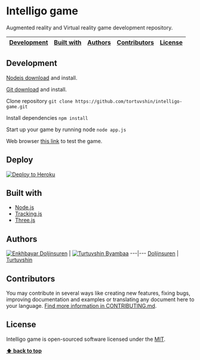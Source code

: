 # Intelligo game

Augmented reality and Virtual reality game development repository.

| [Development][] | [Built with][] | [Authors][] | [Contributors][] | [License][] |
|---|---|---|---|---|

## Development

[Nodejs download](https://nodejs.org/en/download/) and install.

[Git download](https://git-scm.com/download/win) and install.

Clone repository `git clone https://github.com/tortuvshin/intelligo-game.git`

Install dependencies `npm install`

Start up your game by running node `node app.js`

Web browser [this link](http://localhost:5000) to test the game.

## Deploy

[![Deploy to Heroku](https://www.herokucdn.com/deploy/button.png)](https://heroku.com/deploy)

## Built with

* [Node.js](https://nodejs.org/en/download/)
* [Tracking.js](https://trackingjs.com/)
* [Three.js](https://threejs.org/)

## Authors

[![Enkhbayar Doljinsuren](https://avatars1.githubusercontent.com/u/23227403?s=80)](https://github.com/doljko) |
[![Turtuvshin Byambaa](https://avatars0.githubusercontent.com/u/12738721?s=80)](https://github.com/tortuvshin)
---|---
[Doljinsuren](https://github.com/doljko) | [Turtuvshin](https://github.com/tortuvshin)

## Contributors

You may contribute in several ways like creating new features, fixing bugs, improving documentation and examples
or translating any document here to your language. [Find more information in CONTRIBUTING.md](CONTRIBUTING.md).

## License

Intelligo game is open-sourced software licensed under the [MIT](LICENSE).

**[⬆ back to top](#intelligo-game)**

[Development]:#development
[Built with]:#built-with
[Authors]:#authors
[Contributors]:#contributors
[License]:#license
